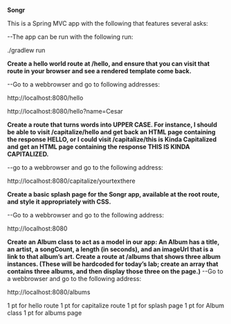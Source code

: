 **Songr**

This is a Spring MVC app with the following that features several asks: 

--The app can be run with the following run: 

./gradlew run

**Create a hello world route at /hello, and ensure that you can visit that route in your browser and see a rendered template come back.**

--Go to a webbrowser and go to following addresses: 

http://localhost:8080/hello

http://localhost:8080/hello?name=Cesar

**Create a route that turns words into UPPER CASE. For instance, I should be able to visit /capitalize/hello and get back an HTML page containing the response HELLO, or I could visit /capitalize/this is Kinda Capitalized and get an HTML page containing the response THIS IS KINDA CAPITALIZED.**

--go to a webbrowser and go to the following address:

http://localhost:8080/capitalize/yourtexthere

**Create a basic splash page for the Songr app, available at the root route, and style it appropriately with CSS.**

--Go to a webbrowser and go to the following address:

http://localhost:8080

**Create an Album class to act as a model in our app: An Album has a title, an artist, a songCount, a length (in seconds), and an imageUrl that is a link to that album’s art. Create a route at /albums that shows three album instances. (These will be hardcoded for today’s lab; create an array that contains three albums, and then display those three on the page.)**
--Go to a webbrowser and go to the following address: 

http://localhost:8080/albums

1 pt for hello route
1 pt for capitalize route
1 pt for splash page
1 pt for Album class
1 pt for albums page
